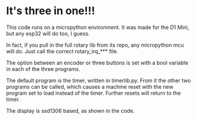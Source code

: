 # It's three in one!!!

This code runs on a micropython environment. It was made for the D1 Mini, but any esp32 will do too, I guess.

In fact, if you pull in the full rotary lib from its repo, any micropython mcu will do. Just call the correct rotary_irq_*** file.

The option between an encoder or three buttons is set with a bool variable in each of the three programs.

The default program is the timer, written in timerlib.py. From it the other two programs can be called, which causes a machine reset with the new program set to load instead of the timer. Further resets will return to the timer.

The display is ssd1306 based, as shown in the code.
